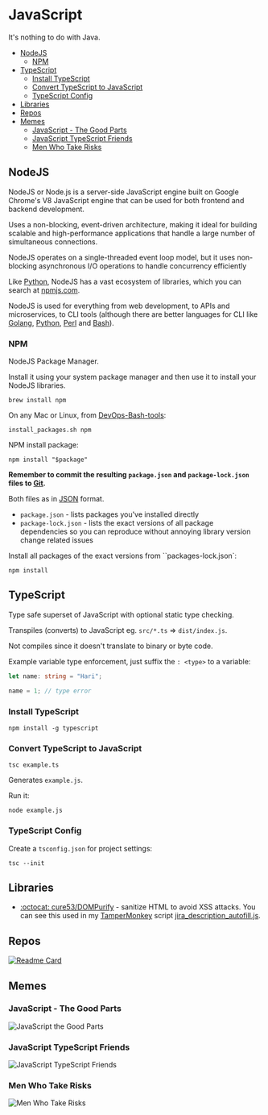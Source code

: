 # JavaScript

It's nothing to do with Java.

<!-- INDEX_START -->

- [NodeJS](#nodejs)
  - [NPM](#npm)
- [TypeScript](#typescript)
  - [Install TypeScript](#install-typescript)
  - [Convert TypeScript to JavaScript](#convert-typescript-to-javascript)
  - [TypeScript Config](#typescript-config)
- [Libraries](#libraries)
- [Repos](#repos)
- [Memes](#memes)
  - [JavaScript - The Good Parts](#javascript---the-good-parts)
  - [JavaScript TypeScript Friends](#javascript-typescript-friends)
  - [Men Who Take Risks](#men-who-take-risks)

<!-- INDEX_END -->

## NodeJS

NodeJS or Node.js is a server-side JavaScript engine built on Google Chrome's V8 JavaScript engine
that can be used for both frontend and backend development.

Uses a non-blocking, event-driven architecture, making it ideal for building scalable and high-performance applications
that handle a large number of simultaneous connections.

NodeJS operates on a single-threaded event loop model, but it uses non-blocking asynchronous I/O operations to handle concurrency efficiently

Like [Python](python.md), NodeJS has a vast ecosystem of libraries, which you can search at
[npmjs.com](https://www.npmjs.com/).

NodeJS is used for everything from web development, to APIs and microservices, to CLI tools
(although there are better languages for CLI like [Golang](go.md), [Python](python.md), [Perl](perl.md) and [Bash](bash.md)).

### NPM

NodeJS Package Manager.

Install it using your system package manager and then use it to install your NodeJS libraries.

```shell
brew install npm
```

On any Mac or Linux, from [DevOps-Bash-tools](devops-bash-tools.md):

```shell
install_packages.sh npm
```

NPM install package:

```shell
npm install "$package"
```

**Remember to commit the resulting `package.json` and `package-lock.json` files to [Git](git.md).**

Both files as in [JSON](json.md) format.

- `package.json` - lists packages you've installed directly
- `package-lock.json` - lists the exact versions of all package dependencies so you can reproduce without annoying
  library version change related issues

Install all packages of the exact versions from ``packages-lock.json`:

```shell
npm install
```

## TypeScript

Type safe superset of JavaScript with optional static type checking.

Transpiles (converts) to JavaScript eg. `src/*.ts` => `dist/index.js`.

Not compiles since it doesn't translate to binary or byte code.

Example variable type enforcement, just suffix the `: <type>` to a variable:

```typescript
let name: string = "Hari";

name = 1; // type error
```

### Install TypeScript

```shell
npm install -g typescript
```

### Convert TypeScript to JavaScript

```text
tsc example.ts
```

Generates `example.js`.

Run it:

```shell
node example.js
```

### TypeScript Config

Create a `tsconfig.json` for project settings:

```shell
tsc --init
```

## Libraries

- [:octocat: cure53/DOMPurify](https://github.com/cure53/DOMPurify) - sanitize HTML to avoid XSS attacks.
  You can see this used in my [TamperMonkey](tampermonkey.md) script
  [jira_description_autofill.js](https://github.com/HariSekhon/TamperMonkey/blob/main/jira_description_autofill.js).

## Repos

[![Readme Card](https://github-readme-stats.vercel.app/api/pin/?username=HariSekhon&repo=TamperMonkey&theme=ambient_gradient&description_lines_count=3)](https://github.com/HariSekhon/TamperMonkey)

## Memes

### JavaScript - The Good Parts

![JavaScript the Good Parts](images/javascript_the_good_parts.jpg)

### JavaScript TypeScript Friends

![JavaScript TypeScript Friends](images/javascript_typescript_are_you_two_friends.jpg)

### Men Who Take Risks

![Men Who Take Risks](images/men_who_take_risks_javascript_framework_written_by_facebook.jpeg)
